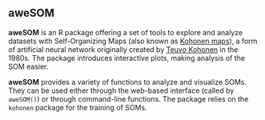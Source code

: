 aweSOM
------

**aweSOM** is an R package offering a set of tools to explore and
analyze datasets with Self-Organizing Maps (also known as [Kohonen
maps](https://en.wikipedia.org/wiki/Self-organizing_map)), a form of
artificial neural network originally created by [Teuvo
Kohonen](https://en.wikipedia.org/wiki/Teuvo_Kohonen) in the 1980s. The
package introduces interactive plots, making analysis of the SOM easier.

**aweSOM** provides a variety of functions to analyze and visualize
SOMs. They can be used either through the web-based interface (called by
`aweSOM()`) or through command-line functions. The package relies on the
`kohonen` package for the training of SOMs.
